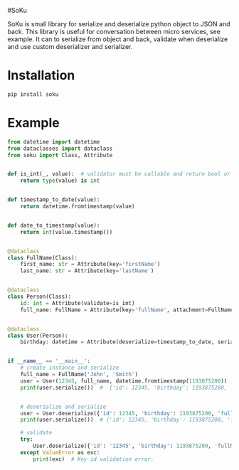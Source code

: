 #SoKu

SoKu is small library for serialize and deserialize python object to JSON and back. 
This library is useful for conversation between micro services, see example. 
It can to serialize from object and back, validate when deserialize and use custom deserializer and serializer.

# Installation

```bash
pip install soku
```

# Example

```python
from datetime import datetime
from dataclasses import dataclass
from soku import Class, Attribute


def is_int(_, value):  # validator must be callable and return bool or raise exception
    return type(value) is int


def timestamp_to_date(value):
    return datetime.fromtimestamp(value)


def date_to_timestamp(value):
    return int(value.timestamp())


@dataclass
class FullName(Class):
    first_name: str = Attribute(key='firstName')
    last_name: str = Attribute(key='lastName')


@dataclass
class Person(Class):
    id: int = Attribute(validate=is_int)
    full_name: FullName = Attribute(key='fullName', attachment=FullName)


@dataclass
class User(Person):
    birthday: datetime = Attribute(deserialize=timestamp_to_date, serialize=date_to_timestamp)


if __name__ == '__main__':
    # create instance and serialize
    full_name = FullName('John', 'Smith')
    user = User(12345, full_name, datetime.fromtimestamp(1193875200))
    print(user.serialize())  #  {'id': 12345, 'birthday': 1193875200, 'fullName': {'firstName': 'John', 'lastName': 'Smith'}}


    # deserialize and serialize
    user = User.deserialize({'id': 12345, 'birthday': 1193875200, 'fullName': {'firstName': 'John', 'lastName': 'Smith'}})
    print(user.serialize())  # {'id': 12345, 'birthday': 1193875200, 'fullName': {'firstName': 'John', 'lastName': 'Smith'}}

    # validate
    try:
        User.deserialize({'id': '12345', 'birthday': 1193875200, 'fullName': {'firstName': 'John', 'lastName': 'Smith'}})
    except ValueError as exc:
        print(exc)  # Key id validation error.

```
